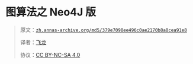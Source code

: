 # 图算法之 Neo4J 版

> 原文：[`zh.annas-archive.org/md5/379e7098ee496c0ae2170b8a8cea91e8`](https://zh.annas-archive.org/md5/379e7098ee496c0ae2170b8a8cea91e8)
> 
> 译者：[飞龙](https://github.com/wizardforcel)
> 
> 协议：[CC BY-NC-SA 4.0](http://creativecommons.org/licenses/by-nc-sa/4.0/)